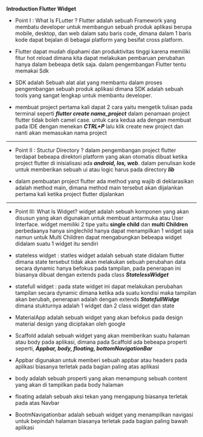 **Introduction Flutter Widget**

* Point I : What Is FLutter ? 
Flutter adalah sebuah Framework yang membatu developer untuk membangun sebuah produk aplikasi berupa mobile, desktop, dan web dalam satu baris code, dimana dalam 1 baris kode dapat bejalan di bebagai platform yang besifat cross platform. 

* Flutter dapat mudah dipahami dan produktivitas tinggi karena memiliki fitur hot reload dimana kita dapat melakukan pembaruan perubahan hanya dalam bebeapa detik saja. dalam pengembangan Flutter tentu memakai Sdk

* SDK adalah Sebuah alat alat yang membantu dalam proses pengembangan sebuah produk aplikasi dimana SDK adalah sebuah tools yang sangat lengkap untuk membantu developer.

* membuat project pertama kali dapat 2 cara yaitu mengetik tulisan pada terminal seperti ***flutter create nama_project*** dalam penamaan project flutter tidak boleh camel case. untuk cara kedua ada  dengan membuat pada IDE dengan menekan ***CTRL+P*** lalu klik create new project dan nanti akan memasukan nama project 

***********************************************
* Point II : Stuctur Directory ? 
dalam pengembangan project flutter terdapat bebeapa direktori platform yang akan otomatis dibuat ketika project flutter di inisialisasi ada ***android, Ios, web***. dalam penulisan kode untuk memberikan sebuah ui atau logic harus pada directory ***lib***

* dalam pembuatan project flutter ada method yang wajib di deklarasikan adalah method main, dimana method main tersebut akan dijalankan pertama kali ketika project flutter dijalankan

***********************************************
* Point III: What Is Widget? 
widget adalah sebuah komponen yang akan disusun yang akan digunakan untuk membuat antarmuka atau User Interface. widget memiliki 2 tipe yaitu **single child** dan **multi Children** perbedaanya hanya singlechild hanya dapat menampilkan 1 widget saja namun untuk Multi Children  dapat mengabungkan bebeapa widget didalam suatu 1 widget itu sendiri

* stateless widget : statles widget adalah sebuah state didalam flutter dimana state tersebut tidak akan melakukan sebuah perubahan data secara dynamic hanya befokus pada tampilan, pada penerapan ini biasanya dibuat dengan extends pada class ***StatelessWidget***

* statefull widget : pada state widget ini dapat melakukan perubahan tampilan secara dynamic dimana ketika ada suatu kondisi maka tampilan akan berubah, penerapan adalah dengan extends ***StatefullWidge*** dimana stukturnya adalah 1 widget dan 2 class widget dan state

* MaterialApp adalah sebuah widget yang akan befokus pada design material design yang diciptakan oleh google

* Scaffold adalah sebuah widget yang akan memberikan suatu halaman atau body pada aplikasi, dimana pada Scaffold ada bebeapa properti seperti, ***Appbar, body, floating, bottomNavigationBar***
* Appbar digunakan untuk memberi sebuah appbar atau headers pada aplikasi biasanya terletak pada bagian paling atas aplikasi

* body adalah sebuah properti yang akan menampung sebuah content yang akan di tampilkan pada body halaman

* floating adalah sebuah aksi tekan yang mengapung biasanya terletak pada atas Navbar

* BootmNavigationbar adalah sebuah widget yang menampilkan navigasi untuk bepindah halaman biasanya terletak pada bagian paling bawah aplikasi